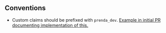 ## Conventions
- Custom claims should be prefixed with `prenda_dev`. [Example in initial PR documenting implementation of this.](https://github.com/prenda-school/prendaworld/pull/5035)